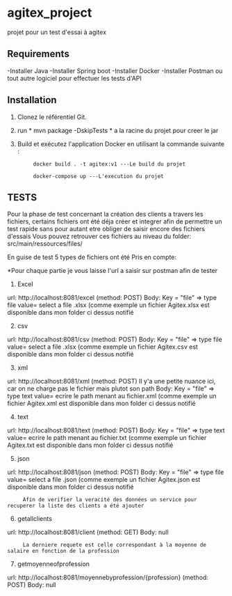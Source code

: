 # agitex_project
projet pour un test d'essai à agitex

## Requirements
-Installer Java
-Installer Spring boot
-Installer Docker
-Installer Postman ou tout autre logiciel pour effectuer les tests d'API

## Installation
1. Clonez le référentiel Git.
2. run * mvn package -DskipTests * a la racine du projet pour creer le jar
2. Build et exécutez l'application Docker en utilisant la commande suivante :
             
            docker build . -t agitex:v1 ---Le build du projet
  
            docker-compose up ---L'execution du projet

## TESTS
 Pour la phase de test concernant la création des clients a travers les fichiers, certains fichiers ont été déja créer et integrer afin de permettre un test rapide sans pour autant etre obliger de saisir encore des fichiers d'essais
 Vous pouvez retrouver ces fichiers au niveau du folder: src/main/ressources/files/
 
 En guise de test 5 types de fichiers ont été Pris en compte:
 
 *Pour chaque partie je vous laisse l'url a saisir sur postman afin de tester
 
  1. Excel
  
  url: http://localhost:8081/excel (method: POST)
  Body: Key = "file" => type file
       value= select a file .xlsx (comme exemple un fichier Agitex.xlsx est disponible dans mon folder ci dessus notifié
  
  2. csv
  
  url: http://localhost:8081/csv (method: POST)
  Body: Key = "file" => type file
       value= select a file .xlsx (comme exemple un fichier Agitex.csv est disponible dans mon folder ci dessus notifié
       
  3. xml
  
  url: http://localhost:8081/xml (method: POST)
  Il y'a une petite nuance ici, car on ne charge pas le fichier mais plutot son path
  Body: Key = "file" => type text
       value= ecrire le path menant au fichier.xml (comme exemple un fichier Agitex.xml est disponible dans mon folder ci dessus notifié
  
  4. text
  
  url: http://localhost:8081/text (method: POST)
  Body: Key = "file" => type text
       value= ecrire le path menant au fichier.txt (comme exemple un fichier Agitex.txt est disponible dans mon folder ci dessus notifié
  
  5. json
  
  url: http://localhost:8081/json (method: POST)
  Body: Key = "file" => type file
       value= select a file .json (comme exemple un fichier Agitex.json est disponible dans mon folder ci dessus notifié
       
         Afin de verifier la veracité des données un service pour recuperer la liste des clients a été ajouter
  
  6. getallclients
  
  url: http://localhost:8081/client (method: GET)
  Body: null
  
         La derniere requete est celle correspondant à la moyenne de salaire en fonction de la profession
         
   7. getmoyenneofprofession
   
  url: http://localhost:8081/moyennebyprofession/{profession} (method: POST)
  Body: null
